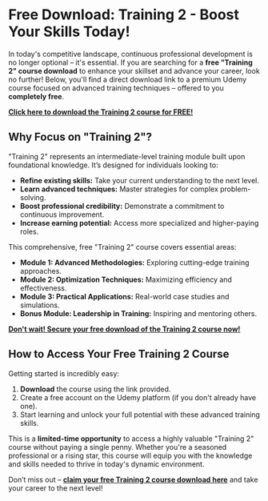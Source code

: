 # Free Download: Training 2 - Boost Your Skills Today!

In today's competitive landscape, continuous professional development is no longer optional – it's essential. If you are searching for a **free "Training 2" course download** to enhance your skillset and advance your career, look no further! Below, you'll find a direct download link to a premium Udemy course focused on advanced training techniques – offered to you **completely free**.

[**Click here to download the Training 2 course for FREE!**](https://udemywork.com/training-2)

## Why Focus on "Training 2"?

"Training 2" represents an intermediate-level training module built upon foundational knowledge. It’s designed for individuals looking to:

*   **Refine existing skills:** Take your current understanding to the next level.
*   **Learn advanced techniques:** Master strategies for complex problem-solving.
*   **Boost professional credibility:** Demonstrate a commitment to continuous improvement.
*   **Increase earning potential:** Access more specialized and higher-paying roles.

This comprehensive, free "Training 2" course covers essential areas:

*   **Module 1: Advanced Methodologies:** Exploring cutting-edge training approaches.
*   **Module 2: Optimization Techniques:** Maximizing efficiency and effectiveness.
*   **Module 3: Practical Applications:** Real-world case studies and simulations.
*   **Bonus Module: Leadership in Training:** Inspiring and mentoring others.

[**Don't wait! Secure your free download of the Training 2 course now!**](https://udemywork.com/training-2)

## How to Access Your Free Training 2 Course

Getting started is incredibly easy:

1.  **Download** the course using the link provided.
2.  Create a free account on the Udemy platform (if you don't already have one).
3.  Start learning and unlock your full potential with these advanced training skills.

This is a **limited-time opportunity** to access a highly valuable "Training 2" course without paying a single penny. Whether you're a seasoned professional or a rising star, this course will equip you with the knowledge and skills needed to thrive in today's dynamic environment.

Don’t miss out – **[claim your free Training 2 course download here](https://udemywork.com/training-2)** and take your career to the next level!
